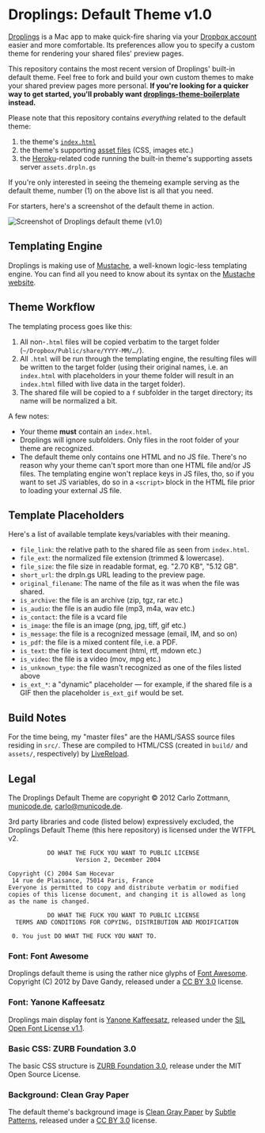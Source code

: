 # Droplings: Default Theme v1.0

[Droplings](droplings) is a Mac app to make quick-fire sharing via your [Dropbox account][dropbox] easier and more comfortable.  Its preferences allow you to specify a custom theme for rendering your shared files' preview pages.

This repository contains the most recent version of Droplings' built-in default theme.  Feel free to fork and build your own custom themes to make your shared preview pages more personal.  **If you're looking for a quicker way to get started, you'll probably want
[droplings-theme-boilerplate][boilerplate-github] instead.**

Please note that this repository contains _everything_ related to the default theme:

  1. the theme's [`index.html`][index-html]
  2. the theme's supporting [asset files][assets] (CSS, images etc.)
  3. the [Heroku][heroku]-related code running the built-in theme's supporting assets server `assets.drpln.gs`

If you're only interested in seeing the themeing example serving as the default theme, number (1) on the above list is all that you need.

For starters, here's a screenshot of the default theme in action.

![Screenshot of Droplings default theme (v1.0)](https://github.com/carlo/droplings-default-theme/raw/master/screenshot-v1.0.jpg)


## Templating Engine

Droplings is making use of [Mustache][mustache], a well-known logic-less templating engine.  You can find all you need to know about its syntax on the [Mustache website][mustache].


## Theme Workflow

The templating process goes like this:

  1. All non-`.html` files will be copied verbatim to the target folder (`~/Dropbox/Public/share/YYYY-MM/…/`).
  2. All `.html` will be run through the templating engine, the resulting files will be written to the target folder (using their original names, i.e. an `index.html` with placeholders in your theme folder will result in an `index.html` filled with live data in the target folder).
  3. The shared file will be copied to a `f` subfolder in the target directory; its name will be normalized a bit.
  
A few notes:

  - Your theme **must** contain an `index.html`.
  - Droplings will ignore subfolders.  Only files in the root folder of your theme are recognized.
  - The default theme only contains one HTML and no JS file.  There's no reason why your theme can't sport more than one HTML file and/or JS files.  The templating engine won't replace keys in JS files, tho, so if you want to set JS variables, do so in a `<script>` block in the HTML file prior to loading your external JS file.
 
   

## Template Placeholders

Here's a list of available template keys/variables with their meaning.

  - `file_link`: the relative path to the shared file as seen from
    `index.html`.
  - `file_ext`: the normalized file extension (trimmed & lowercase).
  - `file_size`: the file size in readable format, eg. "2.70 KB", 
    "5.12 GB".
  - `short_url`: the drpln.gs URL leading to the preview page.
  - `original_filename`: The name of the file as it was when the file was
    shared.
  - `is_archive`: the file is an archive (zip, tgz, rar etc.)
  - `is_audio`: the file is an audio file (mp3, m4a, wav etc.)
  - `is_contact`: the file is a vcard file
  - `is_image`: the file is an image (png, jpg, tiff, gif etc.)
  - `is_message`: the file is a recognized message (email, IM, and so on)
  - `is_pdf`: the file is a mixed content file, i.e. a PDF.
  - `is_text`: the file is text document (html, rtf, mdown etc.)
  - `is_video`: the file is a video (mov, mpg etc.)
  - `is_unknown_type`: the file wasn't recognized as one of the files 
    listed above
  - `is_ext_*`: a "dynamic" placeholder — for example, if the shared file
    is a GIF then the placeholder `is_ext_gif` would be set.


## Build Notes

For the time being, my "master files" are the HAML/SASS source files residing in `src/`.  These are compiled to HTML/CSS (created in `build/` and `assets/`, respectively) by [LiveReload][livereload].


## Legal

The Droplings Default Theme are copyright © 2012 Carlo Zottmann, [municode.de](http://municode.de/), carlo@municode.de.

3rd party libraries and code (listed below) expressively excluded, the Droplings Default Theme (this here repository) is licensed under the WTFPL v2.

               DO WHAT THE FUCK YOU WANT TO PUBLIC LICENSE
                       Version 2, December 2004
    
    Copyright (C) 2004 Sam Hocevar
     14 rue de Plaisance, 75014 Paris, France
    Everyone is permitted to copy and distribute verbatim or modified
    copies of this license document, and changing it is allowed as long
    as the name is changed.
    
               DO WHAT THE FUCK YOU WANT TO PUBLIC LICENSE
      TERMS AND CONDITIONS FOR COPYING, DISTRIBUTION AND MODIFICATION
    
     0. You just DO WHAT THE FUCK YOU WANT TO.


### Font: Font Awesome

Droplings default theme is using the rather nice glyphs of [Font Awesome][font-awesome].  Copyright (C) 2012 by Dave Gandy, released under a [CC BY 3.0][license-cc-by-30] license.


### Font: Yanone Kaffeesatz

Droplings main display font is [Yanone Kaffeesatz][kaffeesatz], released under the [SIL Open Font License v1.1][license-sil].


### Basic CSS: ZURB Foundation 3.0

The basic CSS structure is [ZURB Foundation 3.0][zurb-foundation], release under the MIT Open Source License.


### Background: Clean Gray Paper

The default theme's background image is [Clean Gray Paper][clean-gray-paper] by [Subtle Patterns][subtle-patterns], released under a [CC BY 3.0][license-cc-by-30] license.



[assets]: https://github.com/carlo/droplings-default-theme/tree/master/assets
[boilerplate-github]: https://github.com/carlo/droplings-theme-boilerplate
[dropbox]: http://db.tt/T84kkEv
[droplings]: http://droplings.com
[font-awesome]: http://fortawesome.github.com/Font-Awesome/
[heroku]: http://heroku.com
[index-html]: https://github.com/carlo/droplings-default-theme/blob/master/build/index.html
[kaffeesatz]: http://www.google.com/webfonts/specimen/Yanone+Kaffeesatz
[license-cc-by-30]: http://creativecommons.org/licenses/by/3.0/
[license-sil]: http://scripts.sil.org/OFL
[livereload]: http://livereload.com/
[mustache]: http://mustache.github.com/
[zurb-foundation]: https://github.com/zurb/foundation
[subtle-patterns]: http://subtlepatterns.com/
[clean-gray-paper]: http://subtlepatterns.com/clean-gray-paper/
